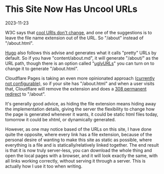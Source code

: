 # This Site Now Has Uncool URLs

2023-11-23

W3C says that [cool URIs don't
change](https://www.w3.org/Provider/Style/URI), and one of the
suggestions is to leave the file name extension out of the URL. So
"/about" instead of "/about.html".

[Hugo](https://gohugo.io/) also follows this advise and generates what
it calls "pretty" URLs by default. So if you have "content/about.md",
it will generate "/about/" as the URL path, though there is an option
called
"[uglyURLs](https://gohugo.io/content-management/urls/#appearance)"
you can turn on to change it to generate "/about.html".

Cloudflare Pages is taking an even more opinionated approach
([currently not
configurable](https://community.cloudflare.com/t/prevent-truncating-and-removal-of-page-name-extensions/388845)),
so if your site has "/about.html" and when a user visits that,
Cloudflare will remove the extension and does a [308 permanent
redirect](https://developer.mozilla.org/en-US/docs/Web/HTTP/Status/308)
to "/about".

It's generally good advice, as hiding the file extension means hiding
away the implementation details, giving the server the flexibility to
change how the page is generated whenever it wants, it could be static
html files today, tomorrow it could be xhtml, or dynamically
generated.

However, as one may notice based of the URLs on this site, I have done
quite the opposite, where every link has a file extension, because of
the personal desire of wanting to make this site as static as
possible, where everything is a file and is statically/relatively
linked together. The end result is that it is now truly server-less,
you can download the whole thing and open the local pages with a
browser, and it will look exactly the same, with all links working
correctly, without serving it through a server. This is actually how I
use it too when writing.
